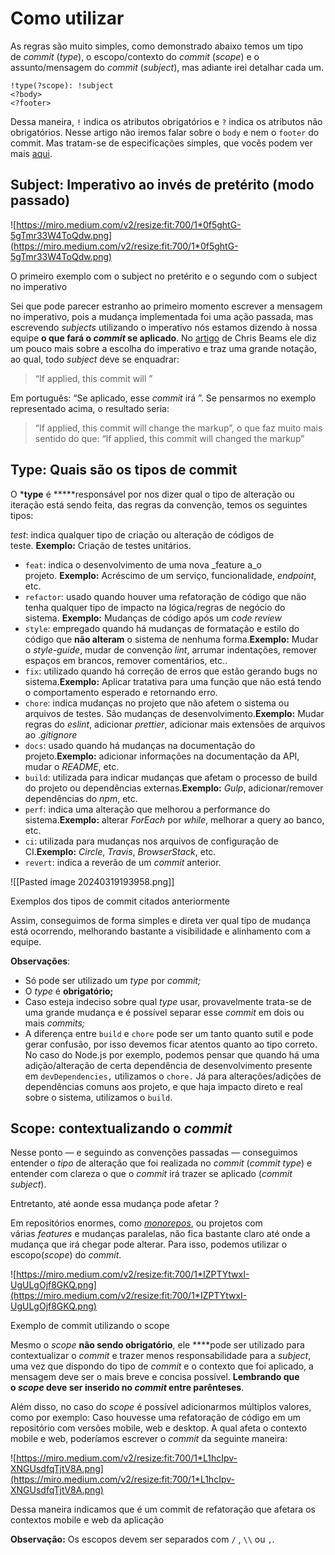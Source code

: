 # Como utilizar

As regras são muito simples, como demonstrado abaixo temos um tipo de _commit_ (_type_), o escopo/contexto do _commit_ (_scope_) e o assunto/mensagem do _commit_ (_subject_), mas adiante irei detalhar cada um.

```
!type(?scope): !subject
<?body>
<?footer>
```

Dessa maneira, `!` indica os atributos obrigatórios e `?` indica os atributos não obrigatórios. Nesse artigo não iremos falar sobre o `body` e nem o `footer` do commit. Mas tratam-se de especificações simples, que vocês podem ver mais [aqui](https://www.conventionalcommits.org/pt-br/v1.0.0-beta.4/#especifica%C3%A7%C3%A3o).

## **Subject: Imperativo ao invés de pretérito (modo passado)**

![https://miro.medium.com/v2/resize:fit:700/1*0f5ghtG-5gTmr33W4ToQdw.png](https://miro.medium.com/v2/resize:fit:700/1*0f5ghtG-5gTmr33W4ToQdw.png)

O primeiro exemplo com o subject no pretérito e o segundo com o subject no imperativo

Sei que pode parecer estranho ao primeiro momento escrever a mensagem no imperativo, pois a mudança implementada foi uma ação passada, mas escrevendo _subjects_ utilizando o imperativo nós estamos dizendo à nossa equipe **o que fará o _commit_ se aplicado**. No [artigo](https://chris.beams.io/posts/git-commit/#imperative) de Chris Beams ele diz um pouco mais sobre a escolha do imperativo e traz uma grande notação, ao qual, todo _subject_ deve se enquadrar:

> “If applied, this commit will <message>”

Em português: “Se aplicado, esse _commit_ irá <mensagem>”. Se pensarmos no exemplo representado acima, o resultado seria:

> “If applied, this commit will change the markup”, o que faz muito mais sentido do que: “If applied, this commit will changed the markup”

## **Type: Quais são os tipos de commit**

O ***type** é *****responsável por nos dizer qual o tipo de alteração ou iteração está sendo feita, das regras da convenção, temos os seguintes tipos:

   *test*: indica qualquer tipo de criação ou alteração de códigos de teste. **Exemplo:** Criação de testes unitários.
- `feat`: indica o desenvolvimento de uma nova _feature a_o projeto. **Exemplo:** Acréscimo de um serviço, funcionalidade, _endpoint_, etc.
- `refactor`: usado quando houver uma refatoração de código que não tenha qualquer tipo de impacto na lógica/regras de negócio do sistema. **Exemplo:** Mudanças de código após um _code review_
- `style`: empregado quando há mudanças de formatação e estilo do código que **não alteram** o sistema de nenhuma forma.**Exemplo:** Mudar o _style-guide_, mudar de convenção _lint_, arrumar indentações, remover espaços em brancos, remover comentários, etc..
- `fix`: utilizado quando há correção de erros que estão gerando bugs no sistema.**Exemplo:** Aplicar tratativa para uma função que não está tendo o comportamento esperado e retornando erro.
- `chore`: indica mudanças no projeto que não afetem o sistema ou arquivos de testes. São mudanças de desenvolvimento.**Exemplo:** Mudar regras do _eslint_, adicionar _prettier_, adicionar mais extensões de arquivos ao ._gitignore_
- `docs`: usado quando há mudanças na documentação do projeto.**Exemplo:** adicionar informações na documentação da API, mudar o _README_, etc.
- `build`: utilizada para indicar mudanças que afetam o processo de build do projeto ou dependências externas.**Exemplo:** _Gulp_, adicionar/remover dependências do _npm_, etc.
- `perf`: indica uma alteração que melhorou a performance do sistema.**Exemplo:** alterar _ForEach_ por _while_, melhorar a query ao banco, etc.
- `ci`: utilizada para mudanças nos arquivos de configuração de CI.**Exemplo:** _Circle_, _Travis_, _BrowserStack_, etc.
- `revert`: indica a reverão de um _commit_ anterior.

![[Pasted image 20240319193958.png]]

Exemplos dos tipos de commit citados anteriormente

Assim, conseguimos de forma simples e direta ver qual tipo de mudança está ocorrendo, melhorando bastante a visibilidade e alinhamento com a equipe.

**Observações**:

- Só pode ser utilizado um _type_ por _commit;_
- O _type_ é **obrigatório;**
- Caso esteja indeciso sobre qual _type_ usar, provavelmente trata-se de uma grande mudança e é possível separar esse _commit_ em dois ou mais _commits;_
- A diferença entre `build` e `chore` pode ser um tanto quanto sutil e pode gerar confusão, por isso devemos ficar atentos quanto ao tipo correto. No caso do Node.js por exemplo, podemos pensar que quando há uma adição/alteração de certa dependência de desenvolvimento presente em `devDependencies,` utilizamos o `chore.` Já para alterações/adições de dependências comuns aos projeto, e que haja impacto direto e real sobre o sistema, utilizamos o `build`.

## **Scope: contextualizando o _commit_**

Nesse ponto — e seguindo as convenções passadas — conseguimos entender o _tipo_ de alteração que foi realizada no _commit_ (_commit type_) e entender com clareza o que o _commit_ irá trazer se aplicado (_commit subject_).

Entretanto, até aonde essa mudança pode afetar ?

Em repositórios enormes, como _[monorepos](https://en.wikipedia.org/wiki/Monorepo)_, ou projetos com várias _features_ e mudanças paralelas, não fica bastante claro até onde a mudança que irá chegar pode alterar. Para isso, podemos utilizar o escopo(_scope_) do _commit_.

![https://miro.medium.com/v2/resize:fit:700/1*IZPTYtwxI-UgULgOjf8GKQ.png](https://miro.medium.com/v2/resize:fit:700/1*IZPTYtwxI-UgULgOjf8GKQ.png)

Exemplo de commit utilizando o scope

Mesmo o _scope_ **não sendo obrigatório**, ele ****pode ser utilizado para contextualizar o _commit_ e trazer menos responsabilidade para a _subject_, uma vez que dispondo do tipo de _commit_ e o contexto que foi aplicado, a mensagem deve ser o mais breve e concisa possível. **Lembrando que o _scope_ deve ser inserido no _commit_ entre parênteses**.

Além disso, no caso do _scope_ é possível adicionarmos múltiplos valores, como por exemplo: Caso houvesse uma refatoração de código em um repositório com versões mobile, web e desktop. A qual afeta o contexto mobile e web, poderíamos escrever o _commit_ da seguinte maneira:

![https://miro.medium.com/v2/resize:fit:700/1*L1hcIpv-XNGUsdfqTjtV8A.png](https://miro.medium.com/v2/resize:fit:700/1*L1hcIpv-XNGUsdfqTjtV8A.png)

Dessa maneira indicamos que é um commit de refatoração que afetara os contextos mobile e web da aplicação

**Observação:** Os escopos devem ser separados com `/` , `\\` ou `,`.
